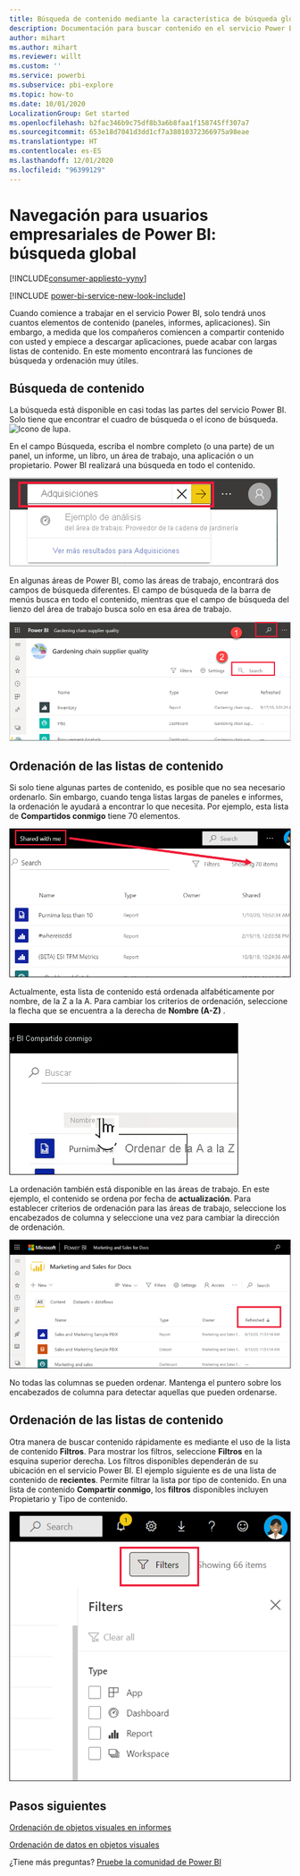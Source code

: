 ```yaml
---
title: Búsqueda de contenido mediante la característica de búsqueda global
description: Documentación para buscar contenido en el servicio Power BI y desplazarse por él
author: mihart
ms.author: mihart
ms.reviewer: willt
ms.custom: ''
ms.service: powerbi
ms.subservice: pbi-explore
ms.topic: how-to
ms.date: 10/01/2020
LocalizationGroup: Get started
ms.openlocfilehash: b2fac346b9c75df8b3a6b8faa1f158745ff307a7
ms.sourcegitcommit: 653e18d7041d3dd1cf7a38010372366975a98eae
ms.translationtype: HT
ms.contentlocale: es-ES
ms.lasthandoff: 12/01/2020
ms.locfileid: "96399129"
---
```

# <a name="navigation-for-power-bi-business-users-global-search"></a>Navegación para usuarios empresariales de Power BI: búsqueda global

[!INCLUDE[consumer-appliesto-yyny](../includes/consumer-appliesto-yyny.md)]

[!INCLUDE [power-bi-service-new-look-include](../includes/power-bi-service-new-look-include.md)]


Cuando comience a trabajar en el servicio Power BI, solo tendrá unos cuantos elementos de contenido (paneles, informes, aplicaciones). Sin embargo, a medida que los compañeros comiencen a compartir contenido con usted y empiece a descargar aplicaciones, puede acabar con largas listas de contenido. En este momento encontrará las funciones de búsqueda y ordenación muy útiles.

## <a name="searching-for-content"></a>Búsqueda de contenido
 La búsqueda está disponible en casi todas las partes del servicio Power BI. Solo tiene que encontrar el cuadro de búsqueda o el icono de búsqueda. ![Icono de lupa](./media/end-user-search-sort/power-bi-search-icon.png).

 En el campo Búsqueda, escriba el nombre completo (o una parte) de un panel, un informe, un libro, un área de trabajo, una aplicación o un propietario. Power BI realizará una búsqueda en todo el contenido. 

 ![Captura de pantalla que muestra el campo de búsqueda con la palabra Adquisición especificada.](./media/end-user-search-sort/power-bi-search-field.png) 

 En algunas áreas de Power BI, como las áreas de trabajo, encontrará dos campos de búsqueda diferentes. El campo de búsqueda de la barra de menús busca en todo el contenido, mientras que el campo de búsqueda del lienzo del área de trabajo busca solo en esa área de trabajo.

 ![buscar dentro de un área de trabajo](./media/end-user-search-sort/power-bi-search-fields.png) 

## <a name="sorting-content-lists"></a>Ordenación de las listas de contenido

Si solo tiene algunas partes de contenido, es posible que no sea necesario ordenarlo.  Sin embargo, cuando tenga listas largas de paneles e informes, la ordenación le ayudará a encontrar lo que necesita. Por ejemplo, esta lista de **Compartidos conmigo** tiene 70 elementos. 

![lista de contenido de compartido conmigo](./media/end-user-search-sort/power-bi-a-to-z.png)

Actualmente, esta lista de contenido está ordenada alfabéticamente por nombre, de la Z a la A. Para cambiar los criterios de ordenación, seleccione la flecha que se encuentra a la derecha de **Nombre (A-Z)** .

![Menú desplegable de ordenación](./media/end-user-search-sort/power-bi-sort-z-to-a.png)


La ordenación también está disponible en las áreas de trabajo. En este ejemplo, el contenido se ordena por fecha de **actualización**. Para establecer criterios de ordenación para las áreas de trabajo, seleccione los encabezados de columna y seleccione una vez para cambiar la dirección de ordenación. 


![búsqueda de un informe](./media/end-user-search-sort/power-bi-refreshed.png)

No todas las columnas se pueden ordenar. Mantenga el puntero sobre los encabezados de columna para detectar aquellas que pueden ordenarse.

## <a name="filtering-content-lists"></a>Ordenación de las listas de contenido
Otra manera de buscar contenido rápidamente es mediante el uso de la lista de contenido **Filtros**. Para mostrar los filtros, seleccione **Filtros** en la esquina superior derecha. Los filtros disponibles dependerán de su ubicación en el servicio Power BI.  El ejemplo siguiente es de una lista de contenido de **recientes**.  Permite filtrar la lista por tipo de contenido.  En una lista de contenido **Compartir conmigo**, los **filtros** disponibles incluyen Propietario y Tipo de contenido.

![Captura de pantalla del filtro de la lista de contenido.](./media/end-user-search-sort/power-bi-sort-filters.png)


## <a name="next-steps"></a>Pasos siguientes
[Ordenación de objetos visuales en informes](end-user-change-sort.md)

[Ordenación de datos en objetos visuales](end-user-change-sort.md)

¿Tiene más preguntas? [Pruebe la comunidad de Power BI](https://community.powerbi.com/)

